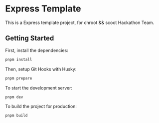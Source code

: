 # Express Template

This is a Express template project, for chroot && scoot Hackathon Team.

## Getting Started

First, install the dependencies:

```sh
pnpm install
```

Then, setup Git Hooks with Husky:

```sh
pnpm prepare
```

To start the development server:

```sh
pnpm dev
```

To build the project for production:

```sh
pnpm build
```
